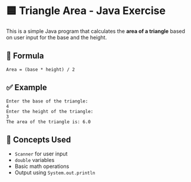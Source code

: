 # 🟦 Triangle Area - Java Exercise

This is a simple Java program that calculates the **area of a triangle** based on user input for the base and the height.

## 📌 Formula

```
Area = (base * height) / 2
```

## ✅ Example

```
Enter the base of the triangle:
4
Enter the height of the triangle:
3
The area of the triangle is: 6.0
```

## 🧠 Concepts Used

- `Scanner` for user input
- `double` variables
- Basic math operations
- Output using `System.out.println`